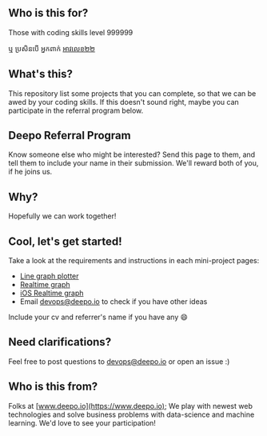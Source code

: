## Who is this for?
Those with coding skills level 999999

ឬ ប្រសិនបើ​ អ្នកពាក់ [អាវលេខ​​ ២២](https://youtu.be/ydJcCCSLZbo?t=20s)

## What's this?
This repository list some projects that you can complete, so that we can be awed by your coding skills.
If this doesn't sound right, maybe you can participate in the referral program below.

## Deepo Referral Program
Know someone else who might be interested? Send this page to them, and tell them to include your name in their submission. We'll reward both of you, if he joins us.

## Why?
Hopefully we can work together!

## Cool, let's get started!
Take a look at the requirements and instructions in each mini-project pages:
  - [Line graph plotter](./graph.md)
  - [Realtime graph](./realtime_graph.md)
  - [iOS Realtime graph](./ios_realtime_graph.md)
  - Email devops@deepo.io to check if you have other ideas

Include your cv and referrer's name if you have any :smile:

## Need clarifications?
Feel free to post questions to devops@deepo.io or open an issue :)

## Who is this from?
Folks at [www.deepo.io](https://www.deepo.io);
We play with newest web technologies and solve business problems with data-science and machine learning. We'd love to see your participation!

